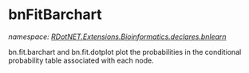 ﻿# bnFitBarchart
_namespace: [RDotNET.Extensions.Bioinformatics.declares.bnlearn](./index.md)_

bn.fit.barchart and bn.fit.dotplot plot the probabilities in the conditional probability table associated with each node.




